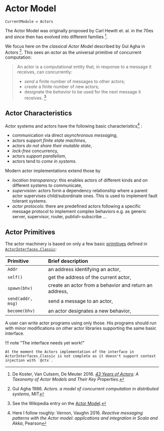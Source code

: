 # Actor Model

```@meta
CurrentModule = Actors
```

The Actor Model was originally proposed by Carl Hewitt et. al. in the 70es and since then has evolved into different families [^1]. 

We focus here on the *classical Actor Model* described by Gul Agha in Actors [^2]. This sees an *actor* as the universal primitive of concurrent computation:

> An actor is a computational entity that, in response to a message it receives, can concurrently:
>
> - *send* a finite number of messages to other actors;
> - *create* a finite number of new actors;
> - designate the *behavior* to be used for the next message it receives. [^3]

## Actor Characteristics

Actor systems and actors have the following basic characteristics[^4] :

- communication via direct *asynchronous messaging*,
- actors support *finite state machines*,
- actors *do not share their mutable state*,
- *lock-free* concurrency,
- actors *support parallelism*,
- actors tend to *come in systems*.

Modern actor implementations extend those by

- *location transparency*: this enables actors of different kinds and on different systems to communicate,
- *supervision*: actors form a dependency relationship where a parent actor supervises child/subordinate ones. This is used to implement fault tolerant systems.
- *actor protocols*: there are predefined actors  following a specific message protocol to implement complex behaviors e.g. as generic server, supervisor, router, publish-subscribe ...  

## Actor Primitives

The actor machinery is based on only a few basic [primitives](../api/primitives.md) defined in [`ActorInterfaces.Classic`](https://github.com/JuliaActors/ActorInterfaces.jl):

| Primitive             | Brief description            |
|:----------------------|:-----------------------------|
| `Addr` | an address identifying an actor,  |
| `self()` | get the address of the current actor, |
| `spawn(bhv)` | create an actor from a behavior and return an address, |
| `send(addr, msg)` | send a message to an actor, |
| `become(bhv)` | an actor designates a new behavior, |

A user can write actor programs using only those. His programs should run with minor modifications on other actor libraries supporting the same basic interface.

!!! note "The interface needs yet work!"

    At the moment the Actors implementation of the interface in ActorInterfaces.Classic is not complete as it doesn't support context injection with `@ctx`.

[^1]: De Koster, Van Cutsem, De Meuter 2016. *[43 Years of Actors](http://soft.vub.ac.be/Publications/2016/vub-soft-tr-16-11.pdf): A Taxonomy of Actor Models and Their Key Properties*.
[^2]: Gul Agha 1986. *Actors. a model of concurrent computation in distributed systems*, MIT
[^3]: See the Wikipedia entry on the [Actor Model](https://en.wikipedia.org/wiki/Actor_model).
[^4]: Here I follow roughly: Vernon, Vaughn 2016. *Reactive messaging patterns with the Actor model: applications and integration in Scala and Akka*, Pearson

